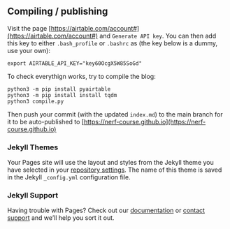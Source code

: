 ## Compiling / publishing

Visit the page [https://airtable.com/account#](https://airtable.com/account#) and
`Generate API key`. You can then add this key to either `.bash_profile` or `.bashrc` as (the key below is a dummy, use your own):

```
export AIRTABLE_API_KEY="key60OcgX5W85SoGd"
```

To check everythign works, try to compile the blog:
```
python3 -m pip install pyairtable
python3 -m pip install install tqdm
python3 compile.py
```

Then push your commit (with the updated `index.md`) to the main branch for it to be auto-published to [https://nerf-course.github.io](https://nerf-course.github.io)

### Jekyll Themes

Your Pages site will use the layout and styles from the Jekyll theme you have selected in your [repository settings](https://github.com/nerf-course/nerf-course.github.io/settings/pages). The name of this theme is saved in the Jekyll `_config.yml` configuration file.

### Jekyll Support

Having trouble with Pages? Check out our [documentation](https://docs.github.com/categories/github-pages-basics/) or [contact support](https://support.github.com/contact) and we’ll help you sort it out.
